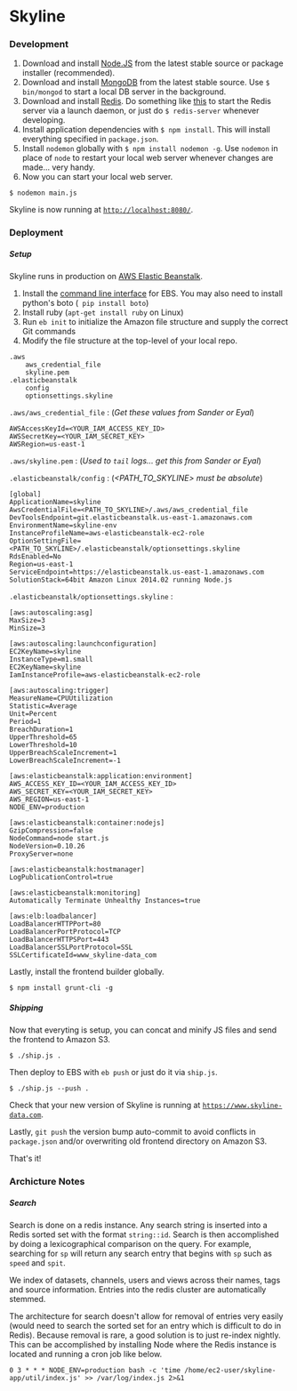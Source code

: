# Skyline

### Development

1. Download and install [Node.JS](http://nodejs.org/download/) from the latest stable source or package installer (recommended).
2. Download and install [MongoDB](http://www.mongodb.org/downloads) from the latest stable source. Use ```$ bin/mongod``` to start a local DB server in the background.
3. Download and install [Redis](http://redis.io/download). Do something like [this](http://reistiago.wordpress.com/2011/07/23/installing-on-redis-mac-os-x/) to start the Redis server via a launch daemon, or just do ```$ redis-server``` whenever developing.
4. Install application dependencies with ```$ npm install```. This will install everything specified in ```package.json```.
5. Install ```nodemon``` globally with ```$ npm install nodemon -g```. Use ```nodemon``` in place of ```node``` to restart your local web server whenever changes are made... very handy.
5. Now you can start your local web server.

```
$ nodemon main.js
```

Skyline is now running at [```http://localhost:8080/```](http://localhost:8080/).


### Deployment

##### Setup

Skyline runs in production on [AWS Elastic Beanstalk](http://aws.amazon.com/elasticbeanstalk/).

1. Install the [command line interface](http://aws.amazon.com/code/6752709412171743) for EBS.  You may also need to install python's boto (``` pip install boto```)
2. Install ruby (```apt-get install ruby``` on Linux)
3. Run ```eb init``` to initialize the Amazon file structure and supply the correct Git commands
4. Modify the file structure at the top-level of your local repo.

```
.aws
	aws_credential_file
	skyline.pem
.elasticbeanstalk
	config
	optionsettings.skyline
```

```.aws/aws_credential_file``` : (_Get these values from Sander or Eyal_)

```
AWSAccessKeyId=<YOUR_IAM_ACCESS_KEY_ID>
AWSSecretKey=<YOUR_IAM_SECRET_KEY>
AWSRegion=us-east-1
```

```.aws/skyline.pem``` : (_Used to ```tail``` logs... get this from Sander or Eyal_)

```.elasticbeanstalk/config``` : (_\<PATH\_TO\_SKYLINE\> must be absolute_)

```
[global]
ApplicationName=skyline
AwsCredentialFile=<PATH_TO_SKYLINE>/.aws/aws_credential_file
DevToolsEndpoint=git.elasticbeanstalk.us-east-1.amazonaws.com
EnvironmentName=skyline-env
InstanceProfileName=aws-elasticbeanstalk-ec2-role
OptionSettingFile=<PATH_TO_SKYLINE>/.elasticbeanstalk/optionsettings.skyline
RdsEnabled=No
Region=us-east-1
ServiceEndpoint=https://elasticbeanstalk.us-east-1.amazonaws.com
SolutionStack=64bit Amazon Linux 2014.02 running Node.js
```

```.elasticbeanstalk/optionsettings.skyline``` :

```
[aws:autoscaling:asg]
MaxSize=3
MinSize=3

[aws:autoscaling:launchconfiguration]
EC2KeyName=skyline
InstanceType=m1.small
EC2KeyName=skyline
IamInstanceProfile=aws-elasticbeanstalk-ec2-role

[aws:autoscaling:trigger]
MeasureName=CPUUtilization
Statistic=Average
Unit=Percent
Period=1
BreachDuration=1
UpperThreshold=65
LowerThreshold=10
UpperBreachScaleIncrement=1
LowerBreachScaleIncrement=-1

[aws:elasticbeanstalk:application:environment]
AWS_ACCESS_KEY_ID=<YOUR_IAM_ACCESS_KEY_ID>
AWS_SECRET_KEY=<YOUR_IAM_SECRET_KEY>
AWS_REGION=us-east-1
NODE_ENV=production

[aws:elasticbeanstalk:container:nodejs]
GzipCompression=false
NodeCommand=node start.js
NodeVersion=0.10.26
ProxyServer=none

[aws:elasticbeanstalk:hostmanager]
LogPublicationControl=true

[aws:elasticbeanstalk:monitoring]
Automatically Terminate Unhealthy Instances=true

[aws:elb:loadbalancer]
LoadBalancerHTTPPort=80
LoadBalancerPortProtocol=TCP
LoadBalancerHTTPSPort=443
LoadBalancerSSLPortProtocol=SSL
SSLCertificateId=www_skyline-data_com
```

Lastly, install the frontend builder globally.

```
$ npm install grunt-cli -g
```

##### Shipping

Now that everyting is setup, you can concat and minify JS files and send the frontend to Amazon S3.

```
$ ./ship.js .
```

Then deploy to EBS with ```eb push``` or just do it via ```ship.js```.

```
$ ./ship.js --push .
```

Check that your new version of Skyline is running at [```https://www.skyline-data.com```](https://www.skyline-data.com).

Lastly, ```git push``` the version bump auto-commit to avoid conflicts in ```package.json``` and/or overwriting old frontend directory on Amazon S3.

That's it!

### Archicture Notes

##### Search

Search is done on a redis instance.  Any search string is inserted into a Redis sorted set with the format ```string::id```.  Search is then accomplished by doing a lexicographical comparison on the query.  For example, searching for ```sp``` will return any search entry that begins with ```sp``` such as ```speed``` and ```spit```.  

We index of datasets, channels, users and views across their names, tags and source information.  Entries into the redis cluster are automatically stemmed.

The architecture for search doesn't allow for removal of entries very easily (would need to search the sorted set for an entry which is difficult to do in Redis).  Because removal is rare, a good solution is to just re-index nightly.  This can be accomplished by installing Node where the Redis instance is located and running a cron job like below.

```0 3 * * * NODE_ENV=production bash -c 'time /home/ec2-user/skyline-app/util/index.js' >> /var/log/index.js 2>&1```
